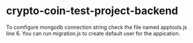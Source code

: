 # crypto-coin-test-project-backend

To comfigure mongodb connection string check the file named apptools.js line 6.
You can run migration.js to create default user for the appication.

